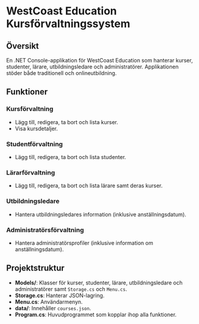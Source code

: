 # WestCoast Education Kursförvaltningssystem

## Översikt
En .NET Console-applikation för WestCoast Education som hanterar kurser, studenter, lärare, utbildningsledare och administratörer. Applikationen stöder både traditionell och onlineutbildning.

## Funktioner

### Kursförvaltning
- Lägg till, redigera, ta bort och lista kurser.
- Visa kursdetaljer.

### Studentförvaltning
- Lägg till, redigera, ta bort och lista studenter.

### Lärarförvaltning
- Lägg till, redigera, ta bort och lista lärare samt deras kurser.

### Utbildningsledare
- Hantera utbildningsledares information (inklusive anställningsdatum).

### Administratörsförvaltning
- Hantera administratörsprofiler (inklusive information om anställningsdatum).

## Projektstruktur
- **Models/**: Klasser för kurser, studenter, lärare, utbildningsledare och administratörer samt `Storage.cs` och `Menu.cs`.
- **Storage.cs**: Hanterar JSON-lagring.
- **Menu.cs**: Användarmenyn.
- **data/**: Innehåller `courses.json`.
- **Program.cs**: Huvudprogrammet som kopplar ihop alla funktioner.
